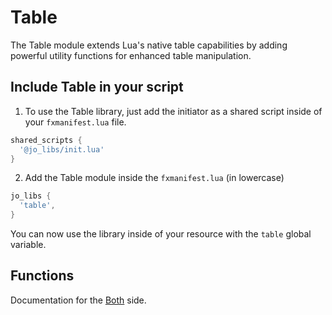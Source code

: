 # Table

The Table module extends Lua's native table capabilities by adding powerful utility functions for enhanced table manipulation.

## Include Table in your script

1. To use the Table library, just add the initiator as a shared script inside of your `fxmanifest.lua` file.
```lua
shared_scripts {
  '@jo_libs/init.lua'
}

```
2. Add the Table module inside the `fxmanifest.lua` (in lowercase)
```lua
jo_libs {
  'table',
}

```
You can now use the library inside of your resource with the `table` global variable.

## Functions

Documentation for the [Both](./shared.md) side.  